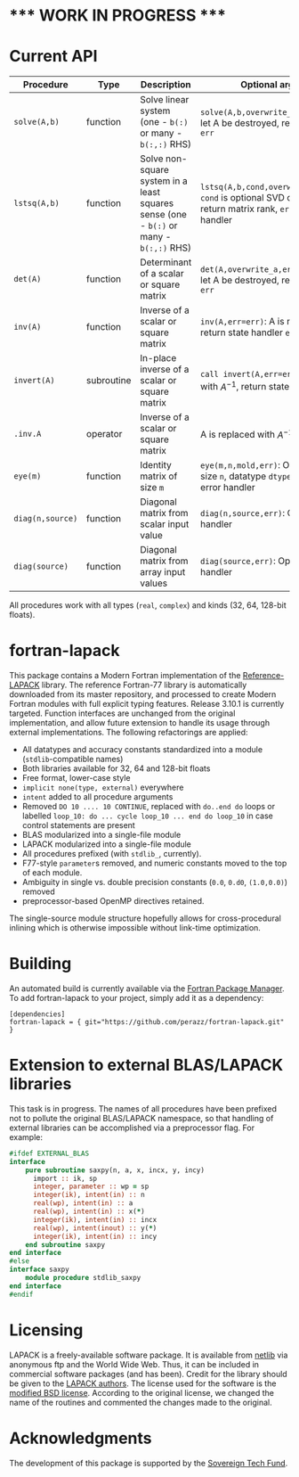 # *** WORK IN PROGRESS ***

# Current API
Procedure   | Type | Description | Optional arguments
---        | ---         | --- | ---
`solve(A,b)` | function | Solve linear system (one - `b(:)` or many - `b(:,:)` RHS) | `solve(A,b,overwrite_a,err)`: option to let A be destroyed, return state handler `err`
`lstsq(A,b)` | function | Solve non-square system in a least squares sense (one - `b(:)` or many - `b(:,:)` RHS) | `lstsq(A,b,cond,overwrite_a,rank,err)`: `cond` is optional SVD cutoff; `rank` to return matrix rank, `err` to return state handler
`det(A)` | function | Determinant of a scalar or square matrix | `det(A,overwrite_a,err=err)`: option to let A be destroyed, return state handler `err`
`inv(A)` | function | Inverse of a scalar or square matrix | `inv(A,err=err)`: A is not destroyed; return state handler `err`
`invert(A)` | subroutine | In-place inverse of a scalar or square matrix | `call invert(A,err=err)`: A is replaced with $A^{-1}$, return state handler `err`
`.inv.A` | operator | Inverse of a scalar or square matrix | A is replaced with $A^{-1}$
`eye(m)` | function | Identity matrix of size `m` | `eye(m,n,mold,err)`: Optional column size `n`, datatype `dtype` (default: real64), error handler
`diag(n,source)` | function | Diagonal matrix from scalar input value | `diag(n,source,err)`: Optional error handler
`diag(source)` | function | Diagonal matrix from array input values | `diag(source,err)`: Optional error handler

All procedures work with all types (`real`, `complex`) and kinds (32, 64, 128-bit floats).

# fortran-lapack
This package contains a Modern Fortran implementation of the [Reference-LAPACK](http://github.com/reference-LAPACK) library.
The reference Fortran-77 library is automatically downloaded from its master repository, and processed to create Modern Fortran modules with full explicit typing features. 
Release 3.10.1 is currently targeted. Function interfaces are unchanged from the original implementation, and allow future extension to handle its usage through external implementations.
The following refactorings are applied: 
- All datatypes and accuracy constants standardized into a module (`stdlib`-compatible names)
- Both libraries available for 32, 64 and 128-bit floats
- Free format, lower-case style
- `implicit none(type, external)` everywhere
- `intent` added to all procedure arguments
- Removed `DO 10 .... 10 CONTINUE`, replaced with `do..end do` loops or labelled `loop_10: do ... cycle loop_10 ... end do loop_10` in case control statements are present
- BLAS modularized into a single-file module
- LAPACK modularized into a single-file module
- All procedures prefixed (with `stdlib_`, currently).
- F77-style `parameter`s removed, and numeric constants moved to the top of each module.
- Ambiguity in single vs. double precision constants (`0.0`, `0.d0`, `(1.0,0.0)`) removed
- preprocessor-based OpenMP directives retained.

The single-source module structure hopefully allows for cross-procedural inlining which is otherwise impossible without link-time optimization.

# Building
An automated build is currently available via the [Fortran Package Manager](https://fpm.fortran-lang.org).
To add fortran-lapack to your project, simply add it as a dependency: 

```
[dependencies]
fortran-lapack = { git="https://github.com/perazz/fortran-lapack.git" }
```
# Extension to external BLAS/LAPACK libraries

This task is in progress. The names of all procedures have been prefixed not to pollute the original BLAS/LAPACK namespace, so that handling of external libraries can be accomplished via a preprocessor flag. For example:

```fortran  
#ifdef EXTERNAL_BLAS
interface 
    pure subroutine saxpy(n, a, x, incx, y, incy)
      import :: ik, sp
      integer, parameter :: wp = sp
      integer(ik), intent(in) :: n
      real(wp), intent(in) :: a
      real(wp), intent(in) :: x(*)
      integer(ik), intent(in) :: incx
      real(wp), intent(inout) :: y(*)
      integer(ik), intent(in) :: incy
    end subroutine saxpy
end interface
#else
interface saxpy
    module procedure stdlib_saxpy
end interface
#endif
```

# Licensing

LAPACK is a freely-available software package. It is available from [netlib](https://www.netlib.org/lapack/) via anonymous ftp and the World Wide Web. Thus, it can be included in commercial software packages (and has been). Credit for the library should be given to the [LAPACK authors](https://www.netlib.org/lapack/contributor-list.html).
The license used for the software is the [modified BSD license](https://www.netlib.org/lapack/LICENSE.txt).
According to the original license, we changed the name of the routines and commented the changes made to the original.

# Acknowledgments
The development of this package is supported by the [Sovereign Tech Fund](https://www.sovereigntechfund.de).
